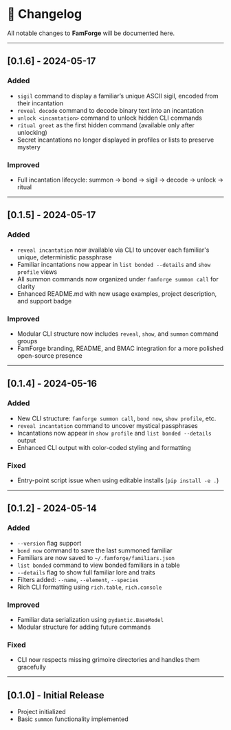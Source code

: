 # 📜 Changelog

All notable changes to **FamForge** will be documented here.

---
## [0.1.6] - 2024-05-17

### Added
- `sigil` command to display a familiar’s unique ASCII sigil, encoded from their incantation
- `reveal decode` command to decode binary text into an incantation
- `unlock <incantation>` command to unlock hidden CLI commands
- `ritual greet` as the first hidden command (available only after unlocking)
- Secret incantations no longer displayed in profiles or lists to preserve mystery

### Improved
- Full incantation lifecycle: summon → bond → sigil → decode → unlock → ritual

---

## [0.1.5] - 2024-05-17
### Added
- `reveal incantation` now available via CLI to uncover each familiar's unique, deterministic passphrase
- Familiar incantations now appear in `list bonded --details` and `show profile` views
- All summon commands now organized under `famforge summon call` for clarity
- Enhanced README.md with new usage examples, project description, and support badge

### Improved
- Modular CLI structure now includes `reveal`, `show`, and `summon` command groups
- FamForge branding, README, and BMAC integration for a more polished open-source presence

---

## [0.1.4] - 2024-05-16
### Added
- New CLI structure: `famforge summon call`, `bond now`, `show profile`, etc.
- `reveal incantation` command to uncover mystical passphrases
- Incantations now appear in `show profile` and `list bonded --details` output
- Enhanced CLI output with color-coded styling and formatting

### Fixed
- Entry-point script issue when using editable installs (`pip install -e .`)

---

## [0.1.2] - 2024-05-14

### Added
- `--version` flag support
- `bond now` command to save the last summoned familiar
- Familiars are now saved to `~/.famforge/familiars.json`
- `list bonded` command to view bonded familiars in a table
- `--details` flag to show full familiar lore and traits
- Filters added: `--name`, `--element`, `--species`
- Rich CLI formatting using `rich.table`, `rich.console`

### Improved
- Familiar data serialization using `pydantic.BaseModel`
- Modular structure for adding future commands

### Fixed
- CLI now respects missing grimoire directories and handles them gracefully

---

## [0.1.0] - Initial Release

- Project initialized
- Basic `summon` functionality implemented
